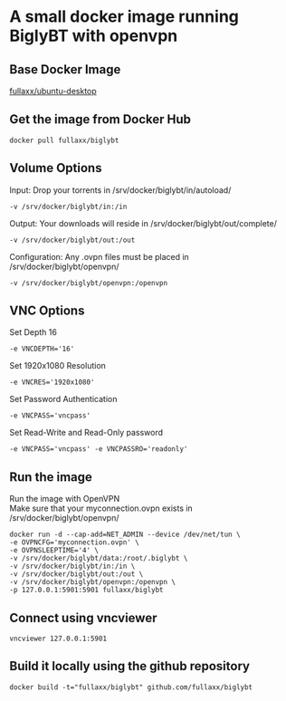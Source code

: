 # A small docker image running BiglyBT with openvpn

## Base Docker Image
[fullaxx/ubuntu-desktop](https://hub.docker.com/r/fullaxx/ubuntu-desktop)

## Get the image from Docker Hub
```
docker pull fullaxx/biglybt
```
## Volume Options
Input: Drop your torrents in /srv/docker/biglybt/in/autoload/
```
-v /srv/docker/biglybt/in:/in
```
Output: Your downloads will reside in /srv/docker/biglybt/out/complete/
```
-v /srv/docker/biglybt/out:/out
```
Configuration: Any .ovpn files must be placed in /srv/docker/biglybt/openvpn/
```
-v /srv/docker/biglybt/openvpn:/openvpn
```
## VNC Options
Set Depth 16
```
-e VNCDEPTH='16'
```
Set 1920x1080 Resolution
```
-e VNCRES='1920x1080'
```
Set Password Authentication
```
-e VNCPASS='vncpass'
```
Set Read-Write and Read-Only password
```
-e VNCPASS='vncpass' -e VNCPASSRO='readonly'
```
## Run the image
Run the image with OpenVPN \
Make sure that your myconnection.ovpn exists in /srv/docker/biglybt/openvpn/
```
docker run -d --cap-add=NET_ADMIN --device /dev/net/tun \
-e OVPNCFG='myconnection.ovpn' \
-e OVPNSLEEPTIME='4' \
-v /srv/docker/biglybt/data:/root/.biglybt \
-v /srv/docker/biglybt/in:/in \
-v /srv/docker/biglybt/out:/out \
-v /srv/docker/biglybt/openvpn:/openvpn \
-p 127.0.0.1:5901:5901 fullaxx/biglybt
```
## Connect using vncviewer
```
vncviewer 127.0.0.1:5901
```
## Build it locally using the github repository
```
docker build -t="fullaxx/biglybt" github.com/fullaxx/biglybt
```

